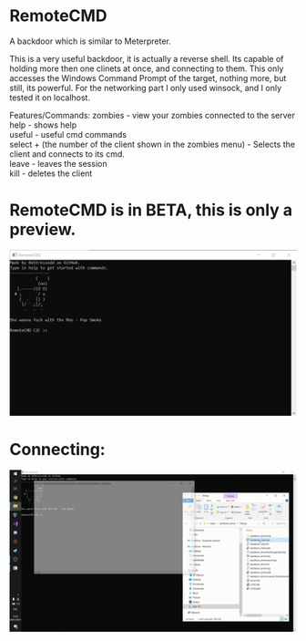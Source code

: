 # RemoteCMD
A backdoor which is similar to Meterpreter.

This is a very useful backdoor, it is actually a reverse shell. 
Its capable of holding more then one clinets at once, and connecting to them.
This only accesses the Windows Command Prompt of the target, nothing more, but still, its powerful.
For the networking part I only used winsock, and I only tested it on localhost.

Features/Commands:
zombies - view your zombies connected to the server <br />
help - shows help <br />
useful - useful cmd commands <br />
select + (the number of the client shown in the zombies menu) - Selects the client and connects to its cmd. <br />
leave - leaves the session <br />
kill - deletes the client <br />



# RemoteCMD is in BETA, this is only a preview.

![alt text](https://github.com/0xStressedd/RemoteCMD/blob/main/Screenshot%202021-01-30%20151618.png)

# Connecting:

![alt text](https://github.com/0xStressedd/RemoteCMD/blob/main/demo.gif)


